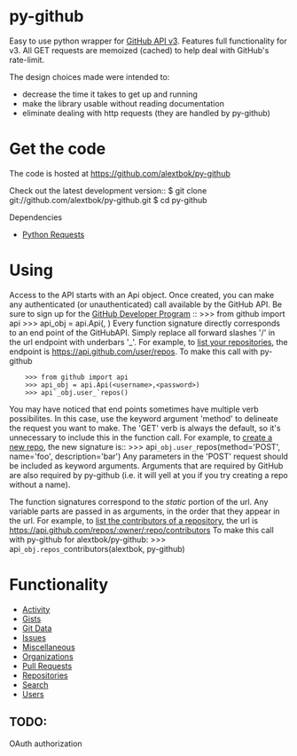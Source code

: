 py-github
=========

Easy to use python wrapper for [GitHub API v3](https://developer.github.com/v3/).
Features full functionality for v3.
All GET requests are memoized (cached) to help deal with GitHub's rate-limit.

The design choices made were intended to:
- decrease the time it takes to get up and running
- make the library usable without reading documentation
- eliminate dealing with http requests (they are handled by py-github)

Get the code
=============
The code is hosted at https://github.com/alextbok/py-github

Check out the latest development version::
    $ git clone git://github.com/alextbok/py-github.git
    $ cd py-github

Dependencies
- [Python Requests](http://docs.python-requests.org/en/latest/)


Using
=========
Access to the API starts with an Api object. Once created, you can make any authenticated (or unauthenticated) call available by the GitHub API. Be sure to sign up for the [GitHub Developer Program](https://developer.github.com/program/)
::
    >>> from github import api
    >>> api_obj = api.Api(<your github username>, <your github password>)
Every function signature directly corresponds to an end point of the GitHubAPI.
Simply replace all forward slashes '/' in the url endpoint with underbars '_'. 
For example, to [list your repositories](https://developer.github.com/v3/repos/#list-your-repositories), the endpoint is https://api.github.com/user/repos. 
To make this call with py-github
```
    >>> from github import api
    >>> api_obj = api.Api(<username>,<password>)
    >>> api`_obj.user_`repos()
```
You may have noticed that end points sometimes have multiple verb possibilites. In this case, use the keyword argument
'method' to delineate the request you want to make. The 'GET' verb is always the default, so it's unnecessary to include this in the function call.
For example, to [create a new repo](https://developer.github.com/v3/repos/#create), the new signature is::
    >>> api`_obj.user_`repos(method='POST', name='foo', description='bar')
Any parameters in the 'POST' request should be included as keyword arguments. Arguments that are required by GitHub are also required by py-github (i.e. it will yell at you if you try creating a repo without a name).

The function signatures correspond to the *static* portion of the url. Any variable parts are passed in as arguments, in the order that they appear in the url. 
For example, to [list the contributors of a repository](https://developer.github.com/v3/repos/#list-contributors), the url is https://api.github.com/repos/:owner/:repo/contributors
To make this call with py-github for alextbok/py-github:
    >>> api`_obj.repos_`contributors(alextbok, py-github)

Functionality
=============
- [Activity](https://developer.github.com/v3/activity/)
- [Gists](https://developer.github.com/v3/gists/)
- [Git Data](https://developer.github.com/v3/git/)
- [Issues](https://developer.github.com/v3/issues/)
- [Miscellaneous](https://developer.github.com/v3/misc/)
- [Organizations](http://developer.github.com/v3/orgs/)
- [Pull Requests](https://developer.github.com/v3/pulls/)
- [Repositories](https://developer.github.com/v3/repos/)
- [Search](https://developer.github.com/v3/search/)
- [Users](https://developer.github.com/v3/users/)

TODO:
-------------
OAuth authorization
